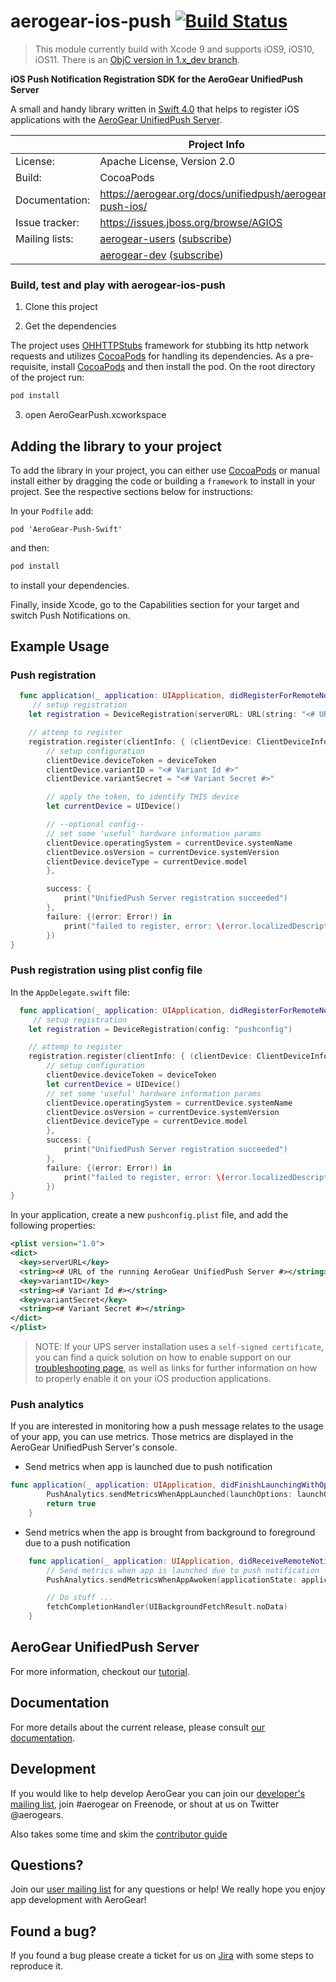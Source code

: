 # aerogear-ios-push [![Build Status](https://travis-ci.org/aerogear/aerogear-ios-push.png)](https://travis-ci.org/aerogear/aerogear-ios-push)

> This module currently build with Xcode 9 and supports iOS9, iOS10, iOS11.
> There is an [ObjC version in 1.x_dev branch](https://github.com/aerogear/aerogear-ios-push/tree/1.x_dev).

**iOS Push Notification Registration SDK for the AeroGear UnifiedPush Server**

A small and handy library written in [Swift 4.0](https://developer.apple.com/swift/) that helps to register iOS applications with the [AeroGear UnifiedPush Server](https://github.com/aerogear/aerogear-unified-push-server).

|                 | Project Info  |
| --------------- | ------------- |
| License:        | Apache License, Version 2.0  |
| Build:          | CocoaPods  |
| Documentation:  | https://aerogear.org/docs/unifiedpush/aerogear-push-ios/ |
| Issue tracker:  | https://issues.jboss.org/browse/AGIOS  |
| Mailing lists:  | [aerogear-users](http://aerogear-users.1116366.n5.nabble.com/) ([subscribe](https://lists.jboss.org/mailman/listinfo/aerogear-users))  |
|                 | [aerogear-dev](http://aerogear-dev.1069024.n5.nabble.com/) ([subscribe](https://lists.jboss.org/mailman/listinfo/aerogear-dev))  |

### Build, test and play with aerogear-ios-push

1. Clone this project

2. Get the dependencies

The project uses [OHHTTPStubs](https://github.com/AliSoftware/OHHTTPStubs) framework for stubbing its http network requests and utilizes [CocoaPods](http://cocoapods.org) for handling its dependencies. As a pre-requisite, install [CocoaPods](https://guides.cocoapods.org/using/getting-started.html) and then install the pod. On the root directory of the project run:
```bash
pod install
```
3. open AeroGearPush.xcworkspace

## Adding the library to your project
To add the library in your project, you can either use [CocoaPods](http://cocoapods.org) or manual install either by dragging the code or building a ```framework``` to install in your project. See the respective sections below for instructions:

In your ```Podfile``` add:

```
pod 'AeroGear-Push-Swift'
```

and then:

```bash
pod install
```

to install your dependencies.

Finally, inside Xcode, go to the Capabilities section for your target and switch Push Notifications on.

## Example Usage

### Push registration

```swift
  func application(_ application: UIApplication, didRegisterForRemoteNotificationsWithDeviceToken deviceToken: Data) {
     // setup registration
    let registration = DeviceRegistration(serverURL: URL(string: "<# URL of the running AeroGear UnifiedPush Server #>")!)

    // attemp to register
    registration.register(clientInfo: { (clientDevice: ClientDeviceInformation!) in
        // setup configuration
        clientDevice.deviceToken = deviceToken
        clientDevice.variantID = "<# Variant Id #>"
        clientDevice.variantSecret = "<# Variant Secret #>"

        // apply the token, to identify THIS device
        let currentDevice = UIDevice()

        // --optional config--
        // set some 'useful' hardware information params
        clientDevice.operatingSystem = currentDevice.systemName
        clientDevice.osVersion = currentDevice.systemVersion
        clientDevice.deviceType = currentDevice.model
        },

        success: {
            print("UnifiedPush Server registration succeeded")
        },
        failure: {(error: Error!) in
            print("failed to register, error: \(error.localizedDescription)")
        })
}
```

### Push registration using plist config file

In the ```AppDelegate.swift``` file:
```swift
  func application(_ application: UIApplication, didRegisterForRemoteNotificationsWithDeviceToken deviceToken: Data) {
     // setup registration
    let registration = DeviceRegistration(config: "pushconfig")

    // attemp to register
    registration.register(clientInfo: { (clientDevice: ClientDeviceInformation!) in
        // setup configuration
        clientDevice.deviceToken = deviceToken
        let currentDevice = UIDevice()
        // set some 'useful' hardware information params
        clientDevice.operatingSystem = currentDevice.systemName
        clientDevice.osVersion = currentDevice.systemVersion
        clientDevice.deviceType = currentDevice.model
        },       
        success: {
            print("UnifiedPush Server registration succeeded")
        },
        failure: {(error: Error!) in
            print("failed to register, error: \(error.localizedDescription)")
        })
}
```

In your application, create a new ```pushconfig.plist``` file, and add the following properties:
```xml
<plist version="1.0">
<dict>
  <key>serverURL</key>
  <string><# URL of the running AeroGear UnifiedPush Server #></string>
  <key>variantID</key>
  <string><# Variant Id #></string>
  <key>variantSecret</key>
  <string><# Variant Secret #></string>
</dict>
</plist>
```

> NOTE: If your UPS server installation uses a ```self-signed certificate```, you can find a quick solution on how to enable support on our [troubleshooting page](https://aerogear.org/docs/unifiedpush/aerogear-push-ios/troubleshooting/#_question_failure_to_connect_when_server_uses_a_self_signed_certificate), as well as links for further information on how to properly enable it on your iOS production applications.

### Push analytics

If you are interested in monitoring how a push message relates to the usage of your app, you can use metrics. Those metrics are displayed in the AeroGear UnifiedPush Server's console.

* Send metrics when app is launched due to push notification
```swift
func application(_ application: UIApplication, didFinishLaunchingWithOptions launchOptions: [UIApplicationLaunchOptionsKey: Any]?) -> Bool {
        PushAnalytics.sendMetricsWhenAppLaunched(launchOptions: launchOptions)
        return true
    }
```
* Send metrics when the app is brought from background to foreground due to a push notification
```swift
    func application(_ application: UIApplication, didReceiveRemoteNotification userInfo: [AnyHashable: Any], fetchCompletionHandler: @escaping (UIBackgroundFetchResult) -> Void) {
        // Send metrics when app is launched due to push notification
        PushAnalytics.sendMetricsWhenAppAwoken(applicationState: application.applicationState, userInfo: userInfo)

        // Do stuff ...
        fetchCompletionHandler(UIBackgroundFetchResult.noData)
    }
```

## AeroGear UnifiedPush Server

For more information, checkout our [tutorial](http://aerogear.org/docs/unifiedpush/aerogear-push-ios/).

## Documentation

For more details about the current release, please consult [our documentation](https://aerogear.org/docs/unifiedpush/aerogear-push-ios/).

## Development

If you would like to help develop AeroGear you can join our [developer's mailing list](https://lists.jboss.org/mailman/listinfo/aerogear-dev), join #aerogear on Freenode, or shout at us on Twitter @aerogears.

Also takes some time and skim the [contributor guide](http://aerogear.org/docs/guides/Contributing/)

## Questions?

Join our [user mailing list](https://lists.jboss.org/mailman/listinfo/aerogear-users) for any questions or help! We really hope you enjoy app development with AeroGear!

## Found a bug?

If you found a bug please create a ticket for us on [Jira](https://issues.jboss.org/browse/AGIOS) with some steps to reproduce it.
